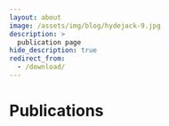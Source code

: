 ```yaml
---
layout: about
image: /assets/img/blog/hydejack-9.jpg
description: >
  publication page
hide_description: true
redirect_from:
  - /download/
---
```


# Publications
